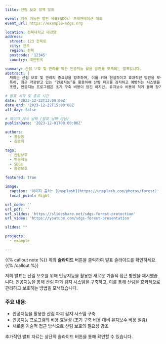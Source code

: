 ```yaml
---
title: 산림 보호 정책 발표

event: 지속 가능한 발전 목표(SDGs) 프레젠테이션 대회
event_url: https://example-sdgs.org

location: 전북대학교 대강당
address:
  street: 123 전북로
  city: 전주
  region: 전북
  postcode: '12345'
  country: 대한민국

summary: 산림 보호 및 관리를 위한 인공지능 활용 방안을 모색하는 발표입니다.
abstract: |
  저희는 산림 보호 및 관리의 중요성을 강조하며, 이를 위해 현실적이고 효과적인 방안을 모색했습니다. 
  특히, 최근 각광받고 있는 “인공지능”을 활용하여 산림 파괴를 감지하고 예방하는 시스템을 구축하는 방안을 제시했습니다. 
  또한, 인공지능 프로그램은 초기 구축 비용이 있긴 하지만, 유지보수 비용이 적게 들며 장기적으로 비용 절감 효과를 제공합니다.

# 발표 시작 및 종료 시간
date: '2023-12-22T13:00:00Z'
date_end: '2023-12-22T15:00:00Z'
all_day: false

# 페이지 게시 날짜 (발표 날짜 아님)
publishDate: '2023-12-01T00:00:00Z'

authors:
  - 홍길동
  - 김영희

tags:
  - 산림보호
  - 인공지능
  - SDGs
  - 환경보호

featured: true

image:
  caption: '이미지 출처: [Unsplash](https://unsplash.com/photos/forest)'
  focal_point: Right

url_code: ''
url_pdf: ''
url_slides: 'https://slideshare.net/sdgs-forest-protection'
url_video: 'https://youtube.com/sdgs-forest-presentation'

slides: ""

projects: 
  - example

---
```


{{% callout note %}}
위의 **슬라이드** 버튼을 클릭하여 발표 슬라이드를 확인하세요.
{{% /callout %}}

저희 발표는 산림 보호를 위해 인공지능을 활용한 새로운 기술적 접근 방안을 제시했습니다. 인공지능을 통해 산림 파괴 감지 시스템을 구축하고, 이를 통해 산림을 효과적으로 관리하고 보호하는 방법을 모색했습니다.

### 주요 내용:
- 인공지능을 활용한 산림 파괴 감지 시스템 구축
- 인공지능 프로그램의 비용 효율성 (초기 구축 비용 대비 유지보수 비용 절감)
- 새로운 기술적 접근 방식으로 산림 보호의 필요성 강조

추가적인 발표 자료는 상단의 슬라이드 버튼을 통해 확인할 수 있습니다.
